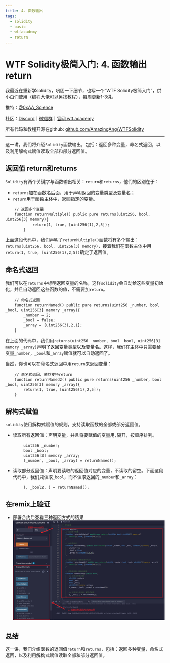 ```yaml
---
title: 4. 函数输出
tags:
  - solidity
  - basic
  - wtfacademy
  - return
---
```


# WTF Solidity极简入门: 4. 函数输出 return

我最近在重新学solidity，巩固一下细节，也写一个“WTF Solidity极简入门”，供小白们使用（编程大佬可以另找教程），每周更新1-3讲。

推特：[@0xAA_Science](https://twitter.com/0xAA_Science)

社区：[Discord](https://discord.wtf.academy)｜[微信群](https://docs.google.com/forms/d/e/1FAIpQLSe4KGT8Sh6sJ7hedQRuIYirOoZK_85miz3dw7vA1-YjodgJ-A/viewform?usp=sf_link)｜[官网 wtf.academy](https://wtf.academy)

所有代码和教程开源在github: [github.com/AmazingAng/WTFSolidity](https://github.com/AmazingAng/WTFSolidity)

-----

这一讲，我们将介绍`Solidity`函数输出，包括：返回多种变量，命名式返回，以及利用解构式赋值读取全部和部分返回值。

## 返回值 return和returns
`Solidity`有两个关键字与函数输出相关：`return`和`returns`，他们的区别在于：
- `returns`加在函数名后面，用于声明返回的变量类型及变量名；
- `return`用于函数主体中，返回指定的变量。

```solidity
    // 返回多个变量
    function returnMultiple() public pure returns(uint256, bool, uint256[3] memory){
            return(1, true, [uint256(1),2,5]);
        }
```
上面这段代码中，我们声明了`returnMultiple()`函数将有多个输出：`returns(uint256, bool, uint256[3] memory)`，接着我们在函数主体中用`return(1, true, [uint256(1),2,5])`确定了返回值。

## 命名式返回
我们可以在`returns`中标明返回变量的名称，这样`solidity`会自动给这些变量初始化，并且自动返回这些函数的值，不需要加`return`。

```solidity
    // 命名式返回
    function returnNamed() public pure returns(uint256 _number, bool _bool, uint256[3] memory _array){
        _number = 2;
        _bool = false; 
        _array = [uint256(3),2,1];
    }
```
在上面的代码中，我们用`returns(uint256 _number, bool _bool, uint256[3] memory _array)`声明了返回变量类型以及变量名。这样，我们在主体中只需要给变量`_number`，`_bool`和`_array`赋值就可以自动返回了。

当然，你也可以在命名式返回中用`return`来返回变量：
```solidity
    // 命名式返回，依然支持return
    function returnNamed2() public pure returns(uint256 _number, bool _bool, uint256[3] memory _array){
        return(1, true, [uint256(1),2,5]);
    }
```
## 解构式赋值
`solidity`使用解构式赋值的规则，支持读取函数的全部或部分返回值。
- 读取所有返回值：声明变量，并且将要赋值的变量用`,`隔开，按顺序排列。
```solidity
        uint256 _number;
        bool _bool;
        uint256[3] memory _array;
        (_number, _bool, _array) = returnNamed();
```
- 读取部分返回值：声明要读取的返回值对应的变量，不读取的留空。下面这段代码中，我们只读取`_bool`，而不读取返回的`_number`和`_array`：
```solidity
        (, _bool2, ) = returnNamed();
```

## 在remix上验证
- 部署合约后查看三种返回方式的结果
![](./img/4-1.png)


## 总结
这一讲，我们介绍函数的返回值`return`和`returns`，包括：返回多种变量，命名式返回，以及利用解构式赋值读取全部和部分返回值。





